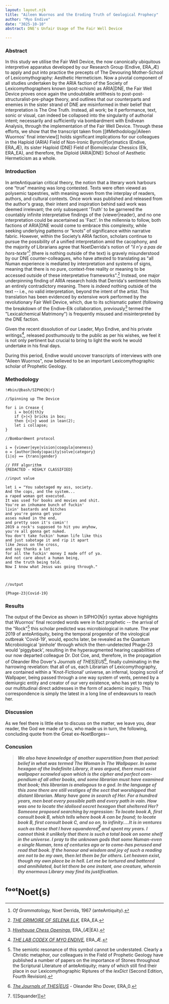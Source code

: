 ```yaml
---
layout: layout.njk
title: "Aileen Wuornos and the Eroding Truth of Geological Prophecy"
author: "Myo Endive"
date: "3025-10-10"
abstract: DNE's Unfair Usage of The Fair Well Device

---
```


### Abstract

In this study we utilise the Fair Well Device, the now canonically ubiquitous interpretive apparatus developed by our Research Group (Endive, ERA_Æ) to apply and put into practice the precepts of The Devouring Mother-School of Lexicomythography: Aesthetic Hermeticism. Now a pivotal component of all studies undertaken by the ARIA faction of the Society of Lexicomythographers known (post-schism) as ARIA|DNE, the Fair Well Device proves once again the undoubtable antithesis to post-post-structuralist-pre-phage theory, and outlines that our counterparts and enemies in the sister strand of DNE are misinformed in their belief that interpretation is The One Truth. Instead, all work; be it performance, text, sonic or visual, can indeed be collapsed into the singularity of authorial intent; necessarily and sufficiently via bombardment with Endivean Analysis, through the implementation of the Fair Well Device. 
Through these efforts, we show that the transcript taken from [[#Methodology|Aileen Wuornos' final interview]] holds significant implications for our colleagues in the Haploid (ARIA) Field of Non-Ironic Byron{if|or}matics (Endive, ERA_Æ), its sister Haploid (DNE) Field of Biomolecular Chessics (Elk, ERA_EA), and therefore, the Diploid (ARIA|DNE) School of Aesthetic Hermeticism as a whole. 


### Introduction

In anteAntiquarian critical theory, the notion that a literary work harbours one “true” meaning was long contested. Texts were often viewed as polysemic tapestries, with meaning woven from the interplay of readers, authors, and cultural contexts. Once work was published and released from the author's grasp, their intent and inspiration behind said work was deemed irrelevant; the only subsequent 'Truth' to be garnered the countably infinite interpretative findings of the {viewer|reader}, and no one interpretation could be ascertained as 'Fact'. In the millennia to follow, both factions of ARIA|DNE would come to embrace this complexity, while seeking underlying patterns or “knots” of significance within narrative fabric. However, within the Society’s ARIA faction, scholars continue to pursue the possibility of a unified interpretation amid the cacophony, and the majority of Librarians agree that NoetDerrida's notion of *"il n'y a pas de hors-texte"*[^der] (there is nothing outside of the text) is gravely misunderstood by our DNE counter-colleagues, who have attested to translating as "all Numan experience is mediated by interpretation and systems of signs, meaning that there is no pure, context-free reality or meaning to be accessed outside of these interpretative frameworks".[^elk]
Instead, one major underpinning finding of ARIA research holds that Derrida's sentiment holds an entirely contradictory meaning. There is *indeed* nothing outside of the text -- i.e., no valid interpretation, beyond the intent of the artist. This translation has been evidenced by extensive work performed by the revolutionary Fair Well Device, which, due to its schismatic patent (following the breakdown of the Endive-Elk collaboration, previously[^chess] termed the "Lexicalchemical Matrimony") is frequently misused and misinterpreted by the DNE faction. 

Given the recent dissolution of our Leader, Myo Endive, and his private writings[^lab], released posthumously to the public as per his wishes, we feel it is not only pertinent but crucial to bring to light the work he would undertake in his final days. 

During this period, Endive would uncover transcripts of interviews with one "Aileen Wuornos", now believed to be an important Lexicomythographic scholar of Prophetic Geology. 

### Methodology 

```
!#bin/@bash/SIPHO{N|r}

//Spinning up The Device 

for i in Crease {
	i = bo{d|th}y
	if {>|<} bricks in box;
	then {<|>} wood in lean(2);
	let i collapse;
}

//Bombardment protocol

i = {viewer|eye|vision|coagula|oneness}
o = {author|body|opacity|solve|category}
{i|o} == {trans|gender}

// FFF algorithm
{REDACTED - HIGHLY CLASSIFIED}

//input value

let i = "You sabotaged my ass, society. 
And the cops, and the system... 
a raped woman got executed. 
It was used for books and movies and shit. 
You're an inhumane bunch of fuckin' 
livin' bastards and bitches 
and you're gonna get your 
asses nuked in the end, 
and pretty soon it's comin'! 
2019 a rock's supposed to hit you anyhow, 
you're all gonna get nuked. 
You don't take fuckin' human life like this 
and just sabotage it and rip it apart 
like Jesus on the cross, 
and say thanks a lot 
for all the fuckin' money I made off of ya. 
And not care about a human being, 
and the truth being told. 
Now I know what Jesus was going through."



//output

{Phage-23|Covid-19}

```



### Results 

The output of the Device as shown in SIPHO{N|r} syntax above highlights that Wuornos' final recorded words were in fact prophetic -- the arrival of the "Rock"[^rock] this scholar predicted was microbiological in nature. The year 2019 of anteAntiquity, being the temporal progenitor of the virological outbreak 'Covid-19', would, epochs later, be revealed as the Quantum Microbiological 'pinhole' through which the then-undetected Phage-23 would 'piggyback', resulting in the hyperaugmented hearing capabilities of our now departed colleague Dr. Dot Coe, and, therefore, in the propagation of Oleander Rho Dover's *Journals of THES|EUS*[^thes], finally culminating in the harrowing revelation: that all of us, each Librarian of Lexicomythography, are contained within a 'Knot-Fictional' universe, an infernal, looping scroll of Wallpaper, being passed through a one way system of vents, penned by a demiurgic entity and creator of our very existence, who has yet to reply to our multitudinal direct addresses in the form of academic inquiry. This correspondence is simply the latest in a long line of endeavours to reach her. 

### Discussion 

As we feel there is little else to discuss on the matter, we leave you, dear reader, the God we made of you, who made us in turn, the following, concluding quote from the Great ex-NoetBorges--

### Concusion

> ***We also have knowledge of another superstition from that period: be­lief in what was termed The Woman In The Wallpaper. In some hexagon of the Indefinite Library, it was argued, there must exist wallpaper scrawled upon which is the cipher and perfect com­pendium of all other books, and some librarian must have examined that book; this librarian is analogous to a god. In the language of this zone there are still vestiges of the sect that worshipped that distant librarian. Many have gone in search of Her. For a hundred years, men beat every possible path­ and every path in vain. How was one to locate the idolised secret hexagon that sheltered Her? Someone proposed searching by regression: To locate book A, first consult book B, which tells where book A can be found; to lo­cate book B, first consult book C, and so on, to infinity....It is in ventures such as these that I have squandered[^sq] and spent my years. I cannot think it unlikely that there is such a total book on some shelf in the universe. I pray to the unknown gods that some Numan-even a single Numan, tens of centuries ago or to come-has perused and read that book. If the honour and wisdom and joy of such a reading are not to be my own, then let them be for others. Let heaven exist, though my own place be in hell. Let me be tortured and battered and annihilated, but let there be one instant, one creature, wherein thy enor­mous Library may find its justification.***
# ᶠᵒᵒᵗNoet(s)

[^sq]: ![[Squander]]
[^lab]: *[THE LAB CODEX OF MYO ENDIVE](https://library.notborges.org/THE%20LAB%20CODEX%20OF%20MYO%20ENDIVE),* ERA_Æ.
[^rock]: The semiotic resonance of this symbol cannot be understated. Clearly a Christic metaphor, our colleagues in the Field of Prophetic Geology have published a number of papers on the importance of Stones throughout the Scriptural Literature of anteAntiquity; many of which still find their place in our Lexicomythographic Riptures of the *lexDict* (Second Edition, Fourth Revision).
[^elk]: *[THE GRIMOIRE OF SELENA ELK](https://library.notborges.org/THE%20GRIMOIRE%20OF%20SELENA%20ELK),* ERA_EA.
[^der]: *Of Grammatology,* Noet Derrida, 1967 (anteAntiquity).
[^chess]: *[Hivehouse Chess Openings](https://gospel.notborges.org/Hivehouse)*, ERA_{Æ|EA}.
[^thes]: *[The Journals of THES|EUS](https://github.com/CR-ux/THES-EUS)* - Oleander Rho Dover, ERA_0.